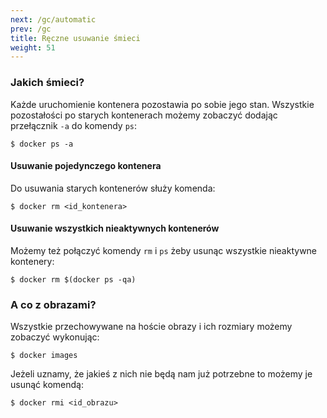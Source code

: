 ```yaml
---
next: /gc/automatic
prev: /gc
title: Ręczne usuwanie śmieci
weight: 51
---
```


### Jakich śmieci?

Każde uruchomienie kontenera pozostawia po sobie jego stan. Wszystkie pozostałości
po starych kontenerach możemy zobaczyć dodając przełącznik `-a` do komendy `ps`:
```
$ docker ps -a
```

#### Usuwanie pojedynczego kontenera

Do usuwania starych kontenerów służy komenda:
```
$ docker rm <id_kontenera>
```

#### Usuwanie wszystkich nieaktywnych kontenerów

Możemy też połączyć komendy `rm` i `ps` żeby usunąc wszystkie nieaktywne kontenery:
```
$ docker rm $(docker ps -qa)
```

### A co z obrazami?

Wszystkie przechowywane na hoście obrazy i ich rozmiary możemy zobaczyć wykonując:
```
$ docker images
```

Jeżeli uznamy, że jakieś z nich nie będą nam już potrzebne to możemy je usunąć komendą:
```
$ docker rmi <id_obrazu>
```
